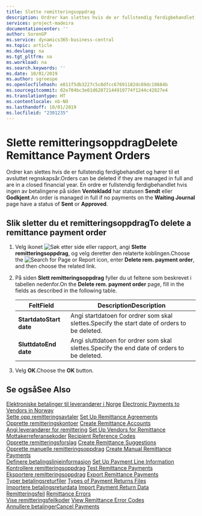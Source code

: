 ```yaml
---
title: Slette remitteringsoppdrag
description: Ordrer kan slettes hvis de er fullstendig ferdigbehandlet og hører til et avsluttet regnskapsår. En ordre er fullstendig ferdigbehandlet hvis ingen av betalingene på siden Ventekladd har statusen Sendt eller Godkjent.
services: project-madeira
documentationcenter: ''
author: SorenGP
ms.service: dynamics365-business-central
ms.topic: article
ms.devlang: na
ms.tgt_pltfrm: na
ms.workload: na
ms.search.keywords: ''
ms.date: 10/01/2019
ms.author: sgroespe
ms.openlocfilehash: e011f5db3227c5c0dfcc67691182dc69dc10684b
ms.sourcegitcommit: 02e704bc3e01d62072144919774f1244c42827e4
ms.translationtype: HT
ms.contentlocale: nb-NO
ms.lasthandoff: 10/01/2019
ms.locfileid: "2301235"
---
```

# <a name="delete-remittance-payment-orders"></a><span data-ttu-id="2369a-104">Slette remitteringsoppdrag</span><span class="sxs-lookup"><span data-stu-id="2369a-104">Delete Remittance Payment Orders</span></span>
<span data-ttu-id="2369a-105">Ordrer kan slettes hvis de er fullstendig ferdigbehandlet og hører til et avsluttet regnskapsår.</span><span class="sxs-lookup"><span data-stu-id="2369a-105">Orders can be deleted if they are managed in full and are in a closed financial year.</span></span> <span data-ttu-id="2369a-106">En ordre er fullstendig ferdigbehandlet hvis ingen av betalingene på siden **Ventekladd** har statusen **Sendt** eller **Godkjent**.</span><span class="sxs-lookup"><span data-stu-id="2369a-106">An order is managed in full if no payments on the **Waiting Journal** page have a status of **Sent** or **Approved**.</span></span>  

## <a name="to-delete-a-remittance-payment-order"></a><span data-ttu-id="2369a-107">Slik sletter du et remitteringsoppdrag</span><span class="sxs-lookup"><span data-stu-id="2369a-107">To delete a remittance payment order</span></span>  

1.  <span data-ttu-id="2369a-108">Velg ikonet ![Søk etter side eller rapport](../../media/ui-search/search_small.png "Søk etter side eller rapport"), angi **Slette remitteringsoppdrag**, og velg deretter den relaterte koblingen.</span><span class="sxs-lookup"><span data-stu-id="2369a-108">Choose the ![Search for Page or Report](../../media/ui-search/search_small.png "Search for Page or Report icon") icon, enter **Delete rem. payment order**, and then choose the related link.</span></span>  
2.  <span data-ttu-id="2369a-109">På siden **Slett remitteringsoppdrag** fyller du ut feltene som beskrevet i tabellen nedenfor.</span><span class="sxs-lookup"><span data-stu-id="2369a-109">On the **Delete rem. payment order** page, fill in the fields as described in the following table.</span></span>  

    |<span data-ttu-id="2369a-110">Felt</span><span class="sxs-lookup"><span data-stu-id="2369a-110">Field</span></span>|<span data-ttu-id="2369a-111">Description</span><span class="sxs-lookup"><span data-stu-id="2369a-111">Description</span></span>|  
    |---------------------------------|---------------------------------------|  
    |<span data-ttu-id="2369a-112">**Startdato**</span><span class="sxs-lookup"><span data-stu-id="2369a-112">**Start date**</span></span>|<span data-ttu-id="2369a-113">Angi startdatoen for ordrer som skal slettes.</span><span class="sxs-lookup"><span data-stu-id="2369a-113">Specify the start date of orders to be deleted.</span></span>|  
    |<span data-ttu-id="2369a-114">**Sluttdato**</span><span class="sxs-lookup"><span data-stu-id="2369a-114">**End date**</span></span>|<span data-ttu-id="2369a-115">Angi sluttdatoen for ordrer som skal slettes.</span><span class="sxs-lookup"><span data-stu-id="2369a-115">Specify the end date of orders to be deleted.</span></span>|  

3.  <span data-ttu-id="2369a-116">Velg **OK**.</span><span class="sxs-lookup"><span data-stu-id="2369a-116">Choose the **OK** button.</span></span>  

## <a name="see-also"></a><span data-ttu-id="2369a-117">Se også</span><span class="sxs-lookup"><span data-stu-id="2369a-117">See Also</span></span>  
 <span data-ttu-id="2369a-118">[Elektroniske betalinger til leverandører i Norge](electronic-payments-to-vendors-in-norway.md) </span><span class="sxs-lookup"><span data-stu-id="2369a-118">[Electronic Payments to Vendors in Norway](electronic-payments-to-vendors-in-norway.md) </span></span>  
 <span data-ttu-id="2369a-119">[Sette opp remitteringsavtaler](how-to-set-up-remittance-agreements.md) </span><span class="sxs-lookup"><span data-stu-id="2369a-119">[Set Up Remittance Agreements](how-to-set-up-remittance-agreements.md) </span></span>  
 <span data-ttu-id="2369a-120">[Opprette remitteringskontoer](how-to-create-remittance-accounts.md) </span><span class="sxs-lookup"><span data-stu-id="2369a-120">[Create Remittance Accounts](how-to-create-remittance-accounts.md) </span></span>  
 <span data-ttu-id="2369a-121">[Angi leverandører for remittering](how-to-set-up-vendors-for-remittance.md) </span><span class="sxs-lookup"><span data-stu-id="2369a-121">[Set Up Vendors for Remittance](how-to-set-up-vendors-for-remittance.md) </span></span>  
 <span data-ttu-id="2369a-122">[Mottakerreferansekoder](recipient-reference-codes.md) </span><span class="sxs-lookup"><span data-stu-id="2369a-122">[Recipient Reference Codes](recipient-reference-codes.md) </span></span>  
 <span data-ttu-id="2369a-123">[Opprette remitteringsforslag](how-to-create-remittance-suggestions.md) </span><span class="sxs-lookup"><span data-stu-id="2369a-123">[Create Remittance Suggestions](how-to-create-remittance-suggestions.md) </span></span>  
 <span data-ttu-id="2369a-124">[Opprette manuelle remitteringsoppdrag](how-to-create-manual-remittance-payments.md) </span><span class="sxs-lookup"><span data-stu-id="2369a-124">[Create Manual Remittance Payments](how-to-create-manual-remittance-payments.md) </span></span>  
 <span data-ttu-id="2369a-125">[Definere betalingslinjeinformasjon](how-to-set-up-payment-line-information.md) </span><span class="sxs-lookup"><span data-stu-id="2369a-125">[Set Up Payment Line Information](how-to-set-up-payment-line-information.md) </span></span>  
 <span data-ttu-id="2369a-126">[Kontrollere remitteringsoppdrag](how-to-test-remittance-payments.md) </span><span class="sxs-lookup"><span data-stu-id="2369a-126">[Test Remittance Payments](how-to-test-remittance-payments.md) </span></span>  
 <span data-ttu-id="2369a-127">[Eksportere remitteringsoppdrag](how-to-export-remittance-payments.md) </span><span class="sxs-lookup"><span data-stu-id="2369a-127">[Export Remittance Payments](how-to-export-remittance-payments.md) </span></span>  
 <span data-ttu-id="2369a-128">[Typer betalingsreturfiler](types-of-payment-returns-files.md) </span><span class="sxs-lookup"><span data-stu-id="2369a-128">[Types of Payment Returns Files](types-of-payment-returns-files.md) </span></span>  
 <span data-ttu-id="2369a-129">[Importere betalingsreturdata](how-to-import-payment-return-data.md) </span><span class="sxs-lookup"><span data-stu-id="2369a-129">[Import Payment Return Data](how-to-import-payment-return-data.md) </span></span>  
 <span data-ttu-id="2369a-130">[Remitteringsfeil](remittance-errors.md) </span><span class="sxs-lookup"><span data-stu-id="2369a-130">[Remittance Errors](remittance-errors.md) </span></span>  
 <span data-ttu-id="2369a-131">[Vise remitteringsfeilkoder](how-to-view-remittance-error-codes.md) </span><span class="sxs-lookup"><span data-stu-id="2369a-131">[View Remittance Error Codes](how-to-view-remittance-error-codes.md) </span></span>  
 [<span data-ttu-id="2369a-132">Annullere betalinger</span><span class="sxs-lookup"><span data-stu-id="2369a-132">Cancel Payments</span></span>](how-to-cancel-payments.md)

